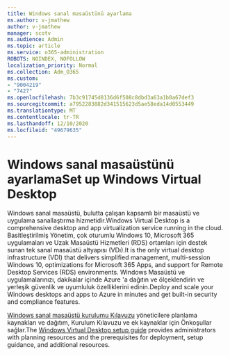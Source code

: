 ```yaml
---
title: Windows sanal masaüstünü ayarlama
ms.author: v-jmathew
author: v-jmathew
manager: scotv
ms.audience: Admin
ms.topic: article
ms.service: o365-administration
ROBOTS: NOINDEX, NOFOLLOW
localization_priority: Normal
ms.collection: Adm_O365
ms.custom:
- "9004219"
- "7427"
ms.openlocfilehash: 7b3c91745d8136d6f508c8dbd3a63a1b0a67def3
ms.sourcegitcommit: a7952283882d341515623d5ae58eda14d0553449
ms.translationtype: MT
ms.contentlocale: tr-TR
ms.lasthandoff: 12/10/2020
ms.locfileid: "49679635"
---
```

# <a name="set-up-windows-virtual-desktop"></a><span data-ttu-id="fac12-102">Windows sanal masaüstünü ayarlama</span><span class="sxs-lookup"><span data-stu-id="fac12-102">Set up Windows Virtual Desktop</span></span>

<span data-ttu-id="fac12-103">Windows sanal masaüstü, bulutta çalışan kapsamlı bir masaüstü ve uygulama sanallaştırma hizmetidir.</span><span class="sxs-lookup"><span data-stu-id="fac12-103">Windows Virtual Desktop is a comprehensive desktop and app virtualization service running in the cloud.</span></span> <span data-ttu-id="fac12-104">Basitleştirilmiş Yönetim, çok oturumlu Windows 10, Microsoft 365 uygulamaları ve Uzak Masaüstü Hizmetleri (RDS) ortamları için destek sunan tek sanal masaüstü altyapısı (VDı).</span><span class="sxs-lookup"><span data-stu-id="fac12-104">It is the only virtual desktop infrastructure (VDI) that delivers simplified management, multi-session Windows 10, optimizations for Microsoft 365 Apps, and support for Remote Desktop Services (RDS) environments.</span></span> <span data-ttu-id="fac12-105">Windows Masaüstü ve uygulamalarınızı, dakikalar içinde Azure 'a dağıtın ve ölçeklendirin ve yerleşik güvenlik ve uyumluluk özelliklerini edinin.</span><span class="sxs-lookup"><span data-stu-id="fac12-105">Deploy and scale your Windows desktops and apps to Azure in minutes and get built-in security and compliance features.</span></span>

<span data-ttu-id="fac12-106">[Windows sanal masaüstü kurulumu Kılavuzu](https://go.microsoft.com/fwlink/?linkid=2146236) yöneticilere planlama kaynakları ve dağıtım, Kurulum Kılavuzu ve ek kaynaklar için Önkoşullar sağlar.</span><span class="sxs-lookup"><span data-stu-id="fac12-106">The [Windows Virtual Desktop setup guide](https://go.microsoft.com/fwlink/?linkid=2146236) provides administrators with planning resources and the prerequisites for deployment, setup guidance, and additional resources.</span></span>
